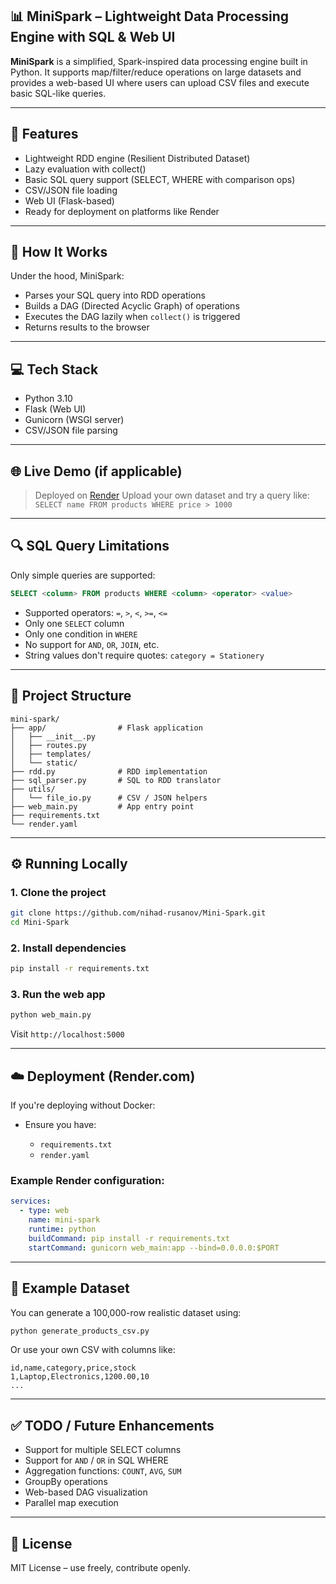 ## 📊 MiniSpark – Lightweight Data Processing Engine with SQL & Web UI

**MiniSpark** is a simplified, Spark-inspired data processing engine built in Python. It supports map/filter/reduce operations on large datasets and provides a web-based UI where users can upload CSV files and execute basic SQL-like queries.

---

## 🚀 Features

* Lightweight RDD engine (Resilient Distributed Dataset)
* Lazy evaluation with collect()
* Basic SQL query support (SELECT, WHERE with comparison ops)
* CSV/JSON file loading
* Web UI (Flask-based)
* Ready for deployment on platforms like Render

---

## 🧠 How It Works

Under the hood, MiniSpark:

* Parses your SQL query into RDD operations
* Builds a DAG (Directed Acyclic Graph) of operations
* Executes the DAG lazily when `collect()` is triggered
* Returns results to the browser

---

## 💻 Tech Stack

* Python 3.10
* Flask (Web UI)
* Gunicorn (WSGI server)
* CSV/JSON file parsing

---

## 🌐 Live Demo (if applicable)

> Deployed on [Render](https://mini-spark-1.onrender.com/)
> Upload your own dataset and try a query like:
> `SELECT name FROM products WHERE price > 1000`

---

## 🔍 SQL Query Limitations

Only simple queries are supported:

```sql
SELECT <column> FROM products WHERE <column> <operator> <value>
```

* Supported operators: `=`, `>`, `<`, `>=`, `<=`
* Only one `SELECT` column
* Only one condition in `WHERE`
* No support for `AND`, `OR`, `JOIN`, etc.
* String values don't require quotes: `category = Stationery`

---

## 📁 Project Structure

```
mini-spark/
├── app/                # Flask application
│   ├── __init__.py
│   ├── routes.py
│   ├── templates/
│   └── static/
├── rdd.py              # RDD implementation
├── sql_parser.py       # SQL to RDD translator
├── utils/
│   └── file_io.py      # CSV / JSON helpers
├── web_main.py         # App entry point
├── requirements.txt
└── render.yaml
```

---

## ⚙️ Running Locally

### 1. Clone the project

```bash
git clone https://github.com/nihad-rusanov/Mini-Spark.git
cd Mini-Spark
```

### 2. Install dependencies

```bash
pip install -r requirements.txt
```

### 3. Run the web app

```bash
python web_main.py
```

Visit `http://localhost:5000`

---

## ☁️ Deployment (Render.com)

If you're deploying without Docker:

* Ensure you have:

  * `requirements.txt`
  * `render.yaml`

### Example Render configuration:

```yaml
services:
  - type: web
    name: mini-spark
    runtime: python
    buildCommand: pip install -r requirements.txt
    startCommand: gunicorn web_main:app --bind=0.0.0.0:$PORT
```

---

## 🧪 Example Dataset

You can generate a 100,000-row realistic dataset using:

```bash
python generate_products_csv.py
```

Or use your own CSV with columns like:

```
id,name,category,price,stock
1,Laptop,Electronics,1200.00,10
...
```

---

## ✅ TODO / Future Enhancements

* Support for multiple SELECT columns
* Support for `AND` / `OR` in SQL WHERE
* Aggregation functions: `COUNT`, `AVG`, `SUM`
* GroupBy operations
* Web-based DAG visualization
* Parallel map execution

---

## 📜 License

MIT License – use freely, contribute openly.
